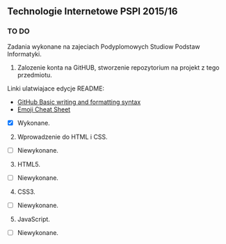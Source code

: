 ## Technologie Internetowe PSPI 2015/16

### TO DO
Zadania wykonane na zajeciach Podyplomowych Studiow Podstaw Informatyki.

1. Zalozenie konta na GitHUB, stworzenie repozytorium na projekt z tego przedmiotu.

  Linki ulatwiajace edycje README:
  * [GitHub Basic writing and formatting syntax](https://help.github.com/articles/basic-writing-and-formatting-syntax/)
  * [Emoji Cheat Sheet](http://www.emoji-cheat-sheet.com/)
  - [X] Wykonane.

2. Wprowadzenie do HTML i CSS.

  - [ ] Niewykonane.

3. HTML5.

  - [ ] Niewykonane.

4. CSS3.

  - [ ] Niewykonane.

5. JavaScript.

  - [ ] Niewykonane.


